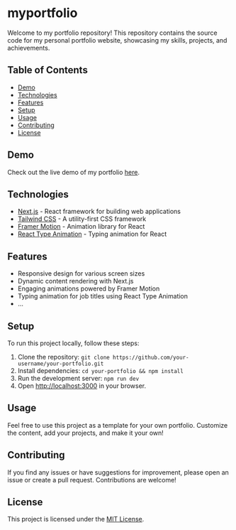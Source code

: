 # myportfolio

Welcome to my portfolio repository! This repository contains the source code for my personal portfolio website, showcasing my skills, projects, and achievements.

## Table of Contents

- [Demo](#demo)
- [Technologies](#technologies)
- [Features](#features)
- [Setup](#setup)
- [Usage](#usage)
- [Contributing](#contributing)
- [License](#license)

## Demo

Check out the live demo of my portfolio [here](#).

## Technologies

- [Next.js](https://nextjs.org/) - React framework for building web applications
- [Tailwind CSS](https://tailwindcss.com/) - A utility-first CSS framework
- [Framer Motion](https://www.framer.com/motion/) - Animation library for React
- [React Type Animation](https://github.com/msteckyefantis/react-type-animation) - Typing animation for React

## Features

- Responsive design for various screen sizes
- Dynamic content rendering with Next.js
- Engaging animations powered by Framer Motion
- Typing animation for job titles using React Type Animation
- ...

## Setup

To run this project locally, follow these steps:

1. Clone the repository: `git clone https://github.com/your-username/your-portfolio.git`
2. Install dependencies: `cd your-portfolio && npm install`
3. Run the development server: `npm run dev`
4. Open [http://localhost:3000](http://localhost:3000) in your browser.

## Usage

Feel free to use this project as a template for your own portfolio. Customize the content, add your projects, and make it your own!

## Contributing

If you find any issues or have suggestions for improvement, please open an issue or create a pull request. Contributions are welcome!

## License

This project is licensed under the [MIT License](LICENSE).
